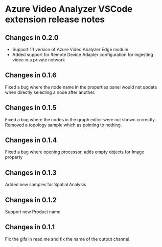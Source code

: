 # Azure Video Analyzer VSCode extension release notes

## Changes in 0.2.0

- Support 1.1 version of Azure Video Analyzer Edge module
- Added support for Remote Device Adapter configuration for ingesting video in a private network

## Changes in 0.1.6

Fixed a bug where the node name in the properties panel would not update when directly selecting a node after another.

## Changes in 0.1.5

Fixed a bug where the nodes in the graph editor were not shown correctly.
Removed a topology sample which as pointing to nothing.

## Changes in 0.1.4

Fixed a bug where opening processor, adds empty objects for Image property

## Changes in 0.1.3

Added new samples for Spatial Analysis

## Changes in 0.1.2

Support new Product name

## Changes in 0.1.1

Fix the gifs in read me and fix the name of the output channel.
